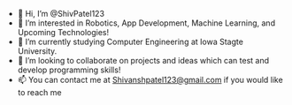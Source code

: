 - 👋 Hi, I’m @ShivPatel123
- 👀 I’m interested in Robotics, App Development, Machine Learning, and Upcoming Technologies!
- 🌱 I’m currently studying Computer Engineering at Iowa Stagte University.
- 💞️ I’m looking to collaborate on projects and ideas which can test and develop programming skills!
- 📫 You can contact me at Shivanshpatel123@gmail.com if you would like to reach me

<!---
ShivPatel123/ShivPatel123 is a ✨ special ✨ repository because its `README.md` (this file) appears on your GitHub profile.
You can click the Preview link to take a look at your changes.
--->

